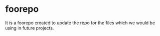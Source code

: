 # foorepo
It is a foorepo created to update the repo for the files which we would be using in future projects.
